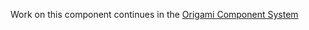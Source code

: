Work on this component continues in the [Origami Component System](https://github.com/Financial-Times/origami/tree/main/components/layout)
